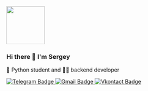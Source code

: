 <div id="header" align="left">
  <img src="https://media.giphy.com/media/MxZKME5mbgeXckKp14/giphy.gif" width="100"/>
</div>

### Hi there 👋  I'm Sergey 

🐍 Python student and 🧑‍💻 backend developer
<div id="badges">
  <a href="https://t.me/mysk2804">
    <img src="https://img.shields.io/badge/Telegram-blue?style=for-the-badge&logo=telegram&logoColor=white" alt="Telegram Badge"/>
  </a>
    <a href="mailto:fareast.khv.kuzminski@gmail.com">
    <img src="https://img.shields.io/badge/fareast.khv.kuzminski@gmail.com-red?style=for-the-badge&logo=gmail&logoColor=white" alt="Gmail Badge"/>
  <a href="https://vk.com/sk__97/">
    <img src="https://img.shields.io/badge/Vkontakte-blue?style=for-the-badge&logo=vk&logoColor=white" alt="Vkontact Badge"/>
  </a>

</div>
<img src="https://komarev.com/ghpvc/?username=Mysk2804&style=flat-square&color=blue" alt=""/>
